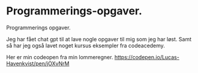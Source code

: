 # Programmerings-opgaver.
Programmerings opgaver.

Jeg har fået chat gpt til at lave nogle opgaver til mig som jeg har løst.
Samt så har jeg også lavet noget kursus eksempler fra codeacedemy.

Her er min  codeopen fra min lommeregner. 
https://codepen.io/Lucas-Havenkvist/pen/jOXvNrM
